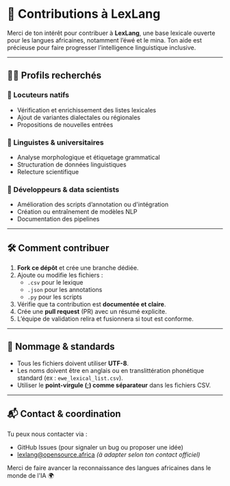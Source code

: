 # 🤝 Contributions à LexLang

Merci de ton intérêt pour contribuer à **LexLang**, une base lexicale ouverte pour les langues africaines, notamment l’éwé et le mina. Ton aide est précieuse pour faire progresser l’intelligence linguistique inclusive.

---

## 🧑‍🏫 Profils recherchés

### 🔹 Locuteurs natifs
- Vérification et enrichissement des listes lexicales
- Ajout de variantes dialectales ou régionales
- Propositions de nouvelles entrées

### 🔹 Linguistes & universitaires
- Analyse morphologique et étiquetage grammatical
- Structuration de données linguistiques
- Relecture scientifique

### 🔹 Développeurs & data scientists
- Amélioration des scripts d’annotation ou d'intégration
- Création ou entraînement de modèles NLP
- Documentation des pipelines

---

## 🛠️ Comment contribuer

1. **Fork ce dépôt** et crée une branche dédiée.
2. Ajoute ou modifie les fichiers :
   - `.csv` pour le lexique
   - `.json` pour les annotations
   - `.py` pour les scripts
3. Vérifie que ta contribution est **documentée et claire**.
4. Crée une **pull request** (PR) avec un résumé explicite.
5. L’équipe de validation relira et fusionnera si tout est conforme.

---

## 📁 Nommage & standards

- Tous les fichiers doivent utiliser **UTF-8**.
- Les noms doivent être en anglais ou en translittération phonétique standard (ex : `ewe_lexical_list.csv`).
- Utiliser le **point-virgule (;) comme séparateur** dans les fichiers CSV.

---

## 📬 Contact & coordination

Tu peux nous contacter via :
- GitHub Issues (pour signaler un bug ou proposer une idée)
- lexlang@opensource.africa *(à adapter selon ton contact officiel)*

Merci de faire avancer la reconnaissance des langues africaines dans le monde de l'IA 🌍
